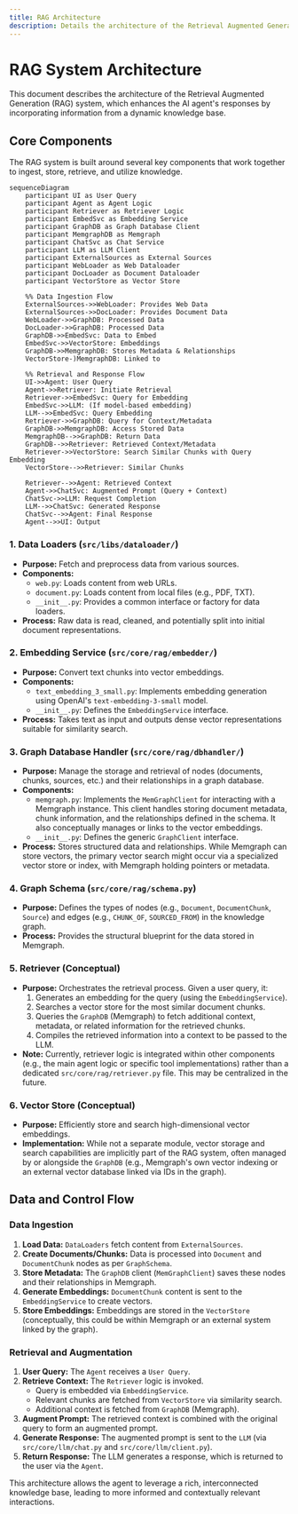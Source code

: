 ```yaml
---
title: RAG Architecture
description: Details the architecture of the Retrieval Augmented Generation (RAG) system.
---
```


# RAG System Architecture

This document describes the architecture of the Retrieval Augmented Generation (RAG) system, which enhances the AI agent's responses by incorporating information from a dynamic knowledge base.

## Core Components

The RAG system is built around several key components that work together to ingest, store, retrieve, and utilize knowledge.

```mermaid
sequenceDiagram
    participant UI as User Query
    participant Agent as Agent Logic
    participant Retriever as Retriever Logic
    participant EmbedSvc as Embedding Service
    participant GraphDB as Graph Database Client
    participant MemgraphDB as Memgraph
    participant ChatSvc as Chat Service
    participant LLM as LLM Client
    participant ExternalSources as External Sources
    participant WebLoader as Web Dataloader
    participant DocLoader as Document Dataloader
    participant VectorStore as Vector Store

    %% Data Ingestion Flow
    ExternalSources->>WebLoader: Provides Web Data
    ExternalSources->>DocLoader: Provides Document Data
    WebLoader->>GraphDB: Processed Data
    DocLoader->>GraphDB: Processed Data
    GraphDB->>EmbedSvc: Data to Embed
    EmbedSvc->>VectorStore: Embeddings
    GraphDB->>MemgraphDB: Stores Metadata & Relationships
    VectorStore-)MemgraphDB: Linked to

    %% Retrieval and Response Flow
    UI->>Agent: User Query
    Agent->>Retriever: Initiate Retrieval
    Retriever->>EmbedSvc: Query for Embedding
    EmbedSvc->>LLM: (If model-based embedding)
    LLM-->>EmbedSvc: Query Embedding
    Retriever->>GraphDB: Query for Context/Metadata
    GraphDB->>MemgraphDB: Access Stored Data
    MemgraphDB-->>GraphDB: Return Data
    GraphDB-->>Retriever: Retrieved Context/Metadata
    Retriever->>VectorStore: Search Similar Chunks with Query Embedding
    VectorStore-->>Retriever: Similar Chunks

    Retriever-->>Agent: Retrieved Context
    Agent->>ChatSvc: Augmented Prompt (Query + Context)
    ChatSvc->>LLM: Request Completion
    LLM-->>ChatSvc: Generated Response
    ChatSvc-->>Agent: Final Response
    Agent-->>UI: Output
```

### 1. Data Loaders (`src/libs/dataloader/`)
*   **Purpose:** Fetch and preprocess data from various sources.
*   **Components:**
    *   `web.py`: Loads content from web URLs.
    *   `document.py`: Loads content from local files (e.g., PDF, TXT).
    *   `__init__.py`: Provides a common interface or factory for data loaders.
*   **Process:** Raw data is read, cleaned, and potentially split into initial document representations.

### 2. Embedding Service (`src/core/rag/embedder/`)
*   **Purpose:** Convert text chunks into vector embeddings.
*   **Components:**
    *   `text_embedding_3_small.py`: Implements embedding generation using OpenAI's `text-embedding-3-small` model.
    *   `__init__.py`: Defines the `EmbeddingService` interface.
*   **Process:** Takes text as input and outputs dense vector representations suitable for similarity search.

### 3. Graph Database Handler (`src/core/rag/dbhandler/`)
*   **Purpose:** Manage the storage and retrieval of nodes (documents, chunks, sources, etc.) and their relationships in a graph database.
*   **Components:**
    *   `memgraph.py`: Implements the `MemGraphClient` for interacting with a Memgraph instance. This client handles storing document metadata, chunk information, and the relationships defined in the schema. It also conceptually manages or links to the vector embeddings.
    *   `__init__.py`: Defines the generic `GraphClient` interface.
*   **Process:** Stores structured data and relationships. While Memgraph can store vectors, the primary vector search might occur via a specialized vector store or index, with Memgraph holding pointers or metadata.

### 4. Graph Schema (`src/core/rag/schema.py`)
*   **Purpose:** Defines the types of nodes (e.g., `Document`, `DocumentChunk`, `Source`) and edges (e.g., `CHUNK_OF`, `SOURCED_FROM`) in the knowledge graph.
*   **Process:** Provides the structural blueprint for the data stored in Memgraph.

### 5. Retriever (Conceptual)
*   **Purpose:** Orchestrates the retrieval process. Given a user query, it:
    1.  Generates an embedding for the query (using the `EmbeddingService`).
    2.  Searches a vector store for the most similar document chunks.
    3.  Queries the `GraphDB` (Memgraph) to fetch additional context, metadata, or related information for the retrieved chunks.
    4.  Compiles the retrieved information into a context to be passed to the LLM.
*   **Note:** Currently, retriever logic is integrated within other components (e.g., the main agent logic or specific tool implementations) rather than a dedicated `src/core/rag/retriever.py` file. This may be centralized in the future.

### 6. Vector Store (Conceptual)
*   **Purpose:** Efficiently store and search high-dimensional vector embeddings.
*   **Implementation:** While not a separate module, vector storage and search capabilities are implicitly part of the RAG system, often managed by or alongside the `GraphDB` (e.g., Memgraph's own vector indexing or an external vector database linked via IDs in the graph).

## Data and Control Flow

### Data Ingestion

1.  **Load Data:** `DataLoaders` fetch content from `ExternalSources`.
2.  **Create Documents/Chunks:** Data is processed into `Document` and `DocumentChunk` nodes as per `GraphSchema`.
3.  **Store Metadata:** The `GraphDB` client (`MemGraphClient`) saves these nodes and their relationships in Memgraph.
4.  **Generate Embeddings:** `DocumentChunk` content is sent to the `EmbeddingService` to create vectors.
5.  **Store Embeddings:** Embeddings are stored in the `VectorStore` (conceptually, this could be within Memgraph or an external system linked by the graph).

### Retrieval and Augmentation

1.  **User Query:** The `Agent` receives a `User Query`.
2.  **Retrieve Context:** The `Retriever` logic is invoked.
    *   Query is embedded via `EmbeddingService`.
    *   Relevant chunks are fetched from `VectorStore` via similarity search.
    *   Additional context is fetched from `GraphDB` (Memgraph).
3.  **Augment Prompt:** The retrieved context is combined with the original query to form an augmented prompt.
4.  **Generate Response:** The augmented prompt is sent to the `LLM` (via `src/core/llm/chat.py` and `src/core/llm/client.py`).
5.  **Return Response:** The LLM generates a response, which is returned to the user via the `Agent`.

This architecture allows the agent to leverage a rich, interconnected knowledge base, leading to more informed and contextually relevant interactions.